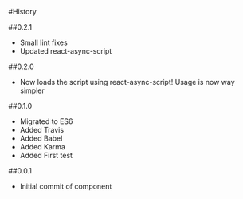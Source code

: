 #History

##0.2.1
- Small lint fixes
- Updated react-async-script

##0.2.0
- Now loads the script using react-async-script! Usage is now way simpler

##0.1.0
- Migrated to ES6
- Added Travis
- Added Babel
- Added Karma
- Added First test

##0.0.1
- Initial commit of component
